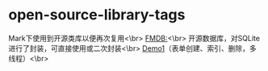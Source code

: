 # open-source-library-tags
Mark下使用到开源类库以便再次复用<\br>
[FMDB:](https://github.com/ccgus/fmdb)<\br>
开源数据库，对SQLite进行了封装，可直接使用或二次封装<\br>
[Demo1](https://github.com/tangqiaoboy/FmdbSample)（表单创建、索引、删除，多线程）<\br>

